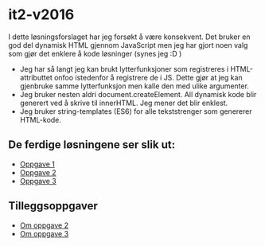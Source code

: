 # it2-v2016
I dette løsningsforslaget har jeg forsøkt å være konsekvent. Det bruker en god del dynamisk HTML gjennom JavaScript men jeg har gjort noen valg som gjør det enklere å kode løsninger (synes jeg :D )

* Jeg har så langt jeg kan brukt lytterfunksjoner som registreres i HTML-attributtet onfoo istedenfor å registrere de i JS. Dette gjør at jeg kan gjenbruke samme lytterfunksjon men kalle den med ulike argumenter.
* Jeg bruker nesten aldri document.createElement. All dynamisk kode blir generert ved å skrive til innerHTML. Jeg mener det blir enklest. 
* Jeg bruker string-templates (ES6) for alle tekststrenger som genererer HTML-kode. 

## De ferdige løsningene ser slik ut:
* [Oppgave 1](https://johanhake.github.io/it2-v2016/oppgave1.html)
* [Oppgave 2](https://johanhake.github.io/it2-v2016/oppgave2.html)
* [Oppgave 3](https://johanhake.github.io/it2-v2016/oppgave3.html)

## Tilleggsoppgaver
* [Om oppgave 2](om_oppgave2.md)
* [Om oppgave 3](om_oppgave3.md)